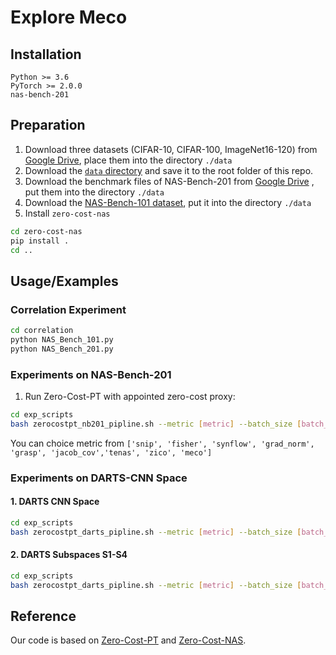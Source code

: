 # Explore Meco

## Installation

```
Python >= 3.6
PyTorch >= 2.0.0
nas-bench-201
```

## Preparation

1. Download three datasets (CIFAR-10, CIFAR-100, ImageNet16-120) from [Google Drive](https://drive.google.com/drive/folders/1T3UIyZXUhMmIuJLOBMIYKAsJknAtrrO4),  place them into the directory `./data`
2. Download the [`data` directory](https://drive.google.com/drive/folders/18Eia6YuTE5tn5Lis_43h30HYpnF9Ynqf?usp=sharing) and save it to the root folder of this repo. 
3. Download the benchmark files of NAS-Bench-201 from [Google Drive](https://drive.google.com/file/d/1SKW0Cu0u8-gb18zDpaAGi0f74UdXeGKs/view) , put them into the directory `./data`
4. Download the [NAS-Bench-101 dataset](https://storage.googleapis.com/nasbench/nasbench_only108.tfrecord), put it into the directory `./data`
5. Install `zero-cost-nas`
 ```bash
 cd zero-cost-nas
 pip install .
 cd ..
 ```

## Usage/Examples

### Correlation Experiment

```bash
cd correlation
python NAS_Bench_101.py
python NAS_Bench_201.py
```




### Experiments on NAS-Bench-201

1. Run Zero-Cost-PT with appointed zero-cost proxy:
```bash
cd exp_scripts
bash zerocostpt_nb201_pipline.sh --metric [metric] --batch_size [batch_size] --seed [seed]
```
You can choice metric from `['snip', 'fisher', 'synflow', 'grad_norm', 'grasp', 'jacob_cov','tenas', 'zico', 'meco'] `

### Experiments on DARTS-CNN Space

#### 1. DARTS CNN Space

```bash
cd exp_scripts
bash zerocostpt_darts_pipline.sh --metric [metric] --batch_size [batch_size] --seed [seed]
```

#### 2. DARTS Subspaces S1-S4

````bash
cd exp_scripts
bash zerocostpt_darts_pipline.sh --metric [metric] --batch_size [batch_size] --seed [seed] --space [s1-s4]
````

## Reference

Our code is based on [Zero-Cost-PT](https://github.com/zerocostptnas/zerocost_operation_score) and [Zero-Cost-NAS](https://github.com/SamsungLabs/zero-cost-nas).
